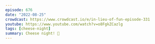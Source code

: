 ```yaml
---
episode: 676
date: "2022-08-25"
crowdcast: https://www.crowdcast.io/e/in-lieu-of-fun-episode-331
youtube: https://www.youtube.com/watch?v=o8FgkZCazlg
tags: [cheese-night]
summary: Cheese night! 🧀
---
```

